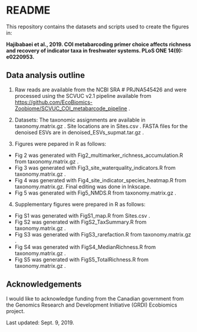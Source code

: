 # README

This repository contains the datasets and scripts used to create the figures in:

**Hajibabaei et al., 2019. COI metabarcoding primer choice affects richness and recovery of indicator taxa in freshwater systems.  PLoS ONE 14(9): e0220953.**

## Data analysis outline

1. Raw reads are available from the NCBI SRA # PRJNA545426 and were processed using the SCVUC v2.1 pipeline available from https://github.com/EcoBiomics-Zoobiome/SCVUC_COI_metabarcode_pipeline . 

2. Datasets: The taxonomic assignments are available in taxonomy.matrix.gz .  Site locations are in Sites.csv . FASTA files for the denoised ESVs are in denoised_ESVs_supmat.tar.gz .

3. Figures were pepared in R as follows:
  * Fig 2 was generated with Fig2_multimarker_richness_accumulation.R from taxonomy.matrix.gz . 
  * Fig 3 was generated with Fig3_site_waterquality_indicators.R from taxonomy.matrix.gz . 
  * Fig 4 was generated with Fig4_site_indicator_species_heatmap.R from taxonomy.matrix.gz.  Final editing was done in Inkscape.
  * Fig 5 was generated with Fig5_NMDS.R from taxonomy.matrix.gz . 
  
4. Supplementary figures were prepared in R as follows:
  * Fig S1 was generated with FigS1_map.R from Sites.csv . 
  * Fig S2 was generated with FigS2_TaxSummary.R from taxonomy.matrix.gz . 
  * Fig S3 was generated with FigS3_rarefaction.R from taxonomy.matrix.gz . 
  * Fig S4 was generated with FigS4_MedianRichness.R from taxonomy.matrix.gz . 
  * Fig S5 was generated with FigS5_TotalRichness.R from taxonomy.matrix.gz . 

## Acknowledgements

I would like to acknowledge funding from the Canadian government from the Genomics Research and Development Initiative (GRDI) Ecobiomics project.

Last updated: Sept. 9, 2019.
